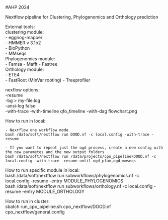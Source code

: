 #AHP 2024


Nextflow pipeline for Clustering, Phylogenomics and Orthology prediction  
  
External tools:  
    clustering module:  
        - eggnog-mapper    
        - HMMER v 3.1b2    
        - BioPython  
        - MMseqs  
    Phylogenomics module:    
        - Famsa 
        - Mafft 
        - Fastree  
    Orthology module:    
        - ETE4  
        - FastRoot (MinVar rooting)
        - Treeprofiler
    
  
nexflow options:  
    -resume  
    -bg > my-file.log  
    -ansi-log false  
    -with-trace 
    -with-timeline qfo_timeline 
    -with-dag flowchart.png

How to run in local:  
    
    - Nexrflow one workflow mode
    bash /data/soft/nextflow run DOOD.nf -c local.config -with-trace -resume
    
    - If you want to repeat just the ogd process, create a new config with the new parametes and the new output folders
    bash /data/soft/nextflow run /data/projects/cpo_pipeline/DOOD.nf -c local.config -with-trace -resume until ogd_pfam,ogd_mmseqs


How to run specific module in local:  
    bash /data/soft/nextflow run subworkflows/phylogenomics.nf -c local.config -resume -entry MODULE_PHYLOGENOMICS  
    bash /data/soft/nextflow run subworkflows/orthology.nf -c local.config -resume -entry MODULE_ORTHOLOGY
    
How to run in cluster:    
    sbatch run_cpo_pipeline.sh cpo_nextflow/DOOD.nf cpo_nextflow/general.config              
  
